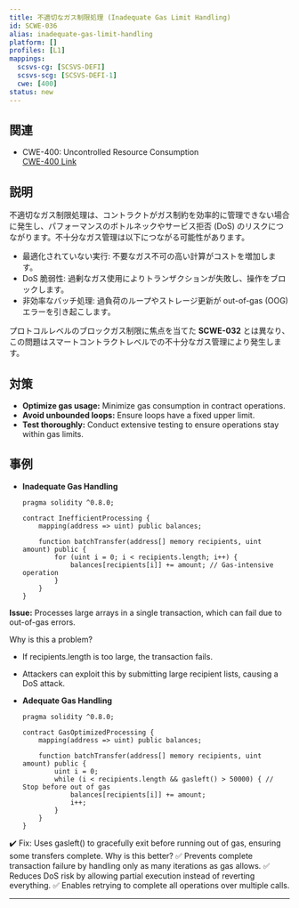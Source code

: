 ```yaml
---
title: 不適切なガス制限処理 (Inadequate Gas Limit Handling)
id: SCWE-036
alias: inadequate-gas-limit-handling
platform: []
profiles: [L1]
mappings:
  scsvs-cg: [SCSVS-DEFI]
  scsvs-scg: [SCSVS-DEFI-1]
  cwe: [400]
status: new
---
```


## 関連
- CWE-400: Uncontrolled Resource Consumption  
  [CWE-400 Link](https://cwe.mitre.org/data/definitions/400.html)

## 説明
不適切なガス制限処理は、コントラクトがガス制約を効率的に管理できない場合に発生し、パフォーマンスのボトルネックやサービス拒否 (DoS) のリスクにつながります。不十分なガス管理は以下につながる可能性があります。
- 最適化されていない実行: 不要なガス不可の高い計算がコストを増加します。
- DoS 脆弱性: 過剰なガス使用によりトランザクションが失敗し、操作をブロックします。
- 非効率なバッチ処理: 過負荷のループやストレージ更新が out-of-gas (OOG) エラーを引き起こします。

プロトコルレベルのブロックガス制限に焦点を当てた **SCWE-032** とは異なり、この問題はスマートコントラクトレベルでの不十分なガス管理により発生します。


## 対策
- **Optimize gas usage:** Minimize gas consumption in contract operations.
- **Avoid unbounded loops:** Ensure loops have a fixed upper limit.
- **Test thoroughly:** Conduct extensive testing to ensure operations stay within gas limits.

## 事例
- **Inadequate Gas Handling**
    ```solidity
    pragma solidity ^0.8.0;

    contract InefficientProcessing {
        mapping(address => uint) public balances;

        function batchTransfer(address[] memory recipients, uint amount) public {
            for (uint i = 0; i < recipients.length; i++) {
                balances[recipients[i]] += amount; // Gas-intensive operation
            }
        }
    }
    ```

**Issue:** Processes large arrays in a single transaction, which can fail due to out-of-gas errors.

Why is this a problem?
- If recipients.length is too large, the transaction fails.
- Attackers can exploit this by submitting large recipient lists, causing a DoS attack.

- **Adequate Gas Handling**
    ```solidity
    pragma solidity ^0.8.0;

    contract GasOptimizedProcessing {
        mapping(address => uint) public balances;

        function batchTransfer(address[] memory recipients, uint amount) public {
            uint i = 0;
            while (i < recipients.length && gasleft() > 50000) { // Stop before out of gas
                balances[recipients[i]] += amount;
                i++;
            }
        }
    }
    ```
✔️ Fix: Uses gasleft() to gracefully exit before running out of gas, ensuring some transfers complete.
Why is this better?
✅ Prevents complete transaction failure by handling only as many iterations as gas allows.
✅ Reduces DoS risk by allowing partial execution instead of reverting everything.
✅ Enables retrying to complete all operations over multiple calls.

---
